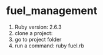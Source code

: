 # fuel_management
1. Ruby version: 2.6.3
2. clone a project: 
3. go to project folder
4. run a command: ruby fuel.rb
